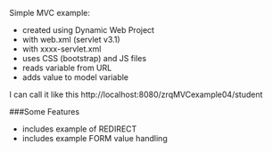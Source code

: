Simple MVC example:

- created using Dynamic Web Project
- with web.xml (servlet v3.1)
- with xxxx-servlet.xml
- uses CSS (bootstrap) and JS files
- reads variable from URL
- adds value to model variable


I can call it like this
http://localhost:8080/zrqMVCexample04/student


###Some Features

- includes example of REDIRECT 
- includes example FORM value handling